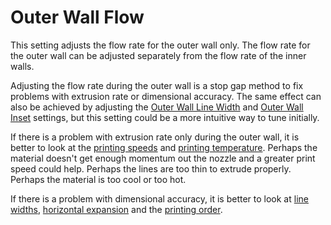 Outer Wall Flow
====
This setting adjusts the flow rate for the outer wall only. The flow rate for the outer wall can be adjusted separately from the flow rate of the inner walls.

Adjusting the flow rate during the outer wall is a stop gap method to fix problems with extrusion rate or dimensional accuracy. The same effect can also be achieved by adjusting the [Outer Wall Line Width](wall_line_width_0.md) and [Outer Wall Inset](wall_0_inset.md) settings, but this setting could be a more intuitive way to tune initially.

If there is a problem with extrusion rate only during the outer wall, it is better to look at the [printing speeds](./speed_wall_0.md) and [printing temperature](material_print_temperature.md). Perhaps the material doesn't get enough momentum out the nozzle and a greater print speed could help. Perhaps the lines are too thin to extrude properly. Perhaps the material is too cool or too hot.

If there is a problem with dimensional accuracy, it is better to look at [line widths](wall_line_width_0.md), [horizontal expansion](xy_offset.md) and the [printing order](outer_inset_first.md).